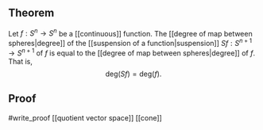 ## Theorem
Let $f:S^n\to S^n$ be a [[continuous]] function. The [[degree of map between spheres|degree]] of the [[suspension of a function|suspension]] $Sf:S^{n+1}\to S^{n+1}$ of $f$ is equal to the [[degree of map between spheres|degree]] of $f$. That is, $$\text{deg}(Sf) = \text{deg}(f).$$
## Proof
#write_proof  [[quotient vector space]] [[cone]] 